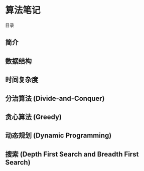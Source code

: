 # 算法笔记

目录
## 简介
## 数据结构
## 时间复杂度
## 分治算法 (Divide-and-Conquer)
## 贪心算法 (Greedy)
## 动态规划 (Dynamic Programming)
## 搜索 (Depth First Search and Breadth First Search)

